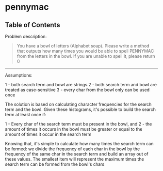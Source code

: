 # pennymac

## Table of Contents

Problem description:

> You have a bowl of letters (Alphabet soup).
> Please write a method that outputs how many times you would be able to spell PENNYMAC from the letters in the bowl.
> If you are unable to spell it, please return 0

---

Assumptions: 

1 - both search term and bowl are strings
2 - both search term and bowl are treated as case-sensitive
3 - every char from the bowl only can be used once

The solution is based on calculating character frequencies for the search term and the bowl.
Given these histograms, it's possible to build the search term at least once if:

1 - Every char of the search term must be present in the bowl, and 
2 - the amount of times it occurs in the bowl must be greater or equal to the amount of times it occur in the search term 

Knowing that, it's simple to calculate how many times the search term can be formed: we divide the frequency of each char in the bowl by the frequency of the same char in the search term and build an array out of these values. The smallest item will represent the maximum times the search term can be formed from the bowl's chars